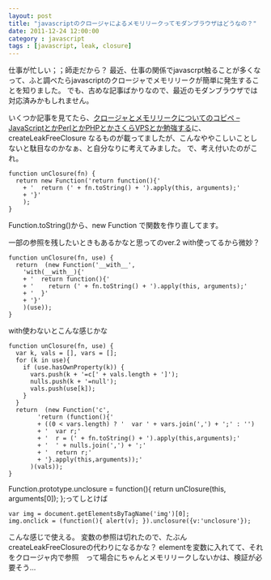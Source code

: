 ```yaml
---
layout: post
title: "javascriptのクロージャによるメモリリークってモダンブラウザはどうなの？"
date: 2011-12-24 12:00:00
category : javascript
tags : [javascript, leak, closure]
---
```

仕事が忙しい；；師走だから？
最近、仕事の関係でjavascrpt触ることが多くなって、ふと調べたらjavascriptのクロージャでメモリリークが簡単に発生することを知りました。
でも、古めな記事ばかりなので、最近のモダンブラウザでは対応済みかもしれません。

<!--more-->

いくつか記事を見てたら、[クロージャとメモリリークについてのコピペ – JavaScriptとかPerlとかPHPとかさくらVPSとか勉強する](http://d.hatena.ne.jp/lesamoureuses/20080416/1208325055)に、createLeakFreeClosure なるものが載ってましたが、こんなややこしいことしないと駄目なのかなぁ、と自分なりに考えてみました。
で、考え付いたのがこれ。

	function unClosure(fn) {
	  return new Function('return function(){'
	    + '  return (' + fn.toString() + ').apply(this, arguments);'
	    + '}'
	    );
	}


Function.toString()から、new Function で関数を作り直してます。

一部の参照を残したいときもあるかなと思ってのver.2
with使ってるから微妙？

	function unClosure(fn, use) {
	  return  (new Function('__with__',
	    'with(__with__){'
	    + '  return function(){'
	    + '    return (' + fn.toString() + ').apply(this, arguments);'
	    + '  }'
	    + '}'
	    )(use));
	}


with使わないとこんな感じかな

	function unClosure(fn, use) {
	  var k, vals = [], vars = [];
	  for (k in use){
	    if (use.hasOwnProperty(k)) {
	      vars.push(k + '=c[' + vals.length + ']');
	      nulls.push(k + '=null');
	      vals.push(use[k]);
	    }
	  }
	  return  (new Function('c',
	        'return (function(){'
	        + ((0 < vars.length) ? '  var ' + vars.join(',') + ';' : '')
	        + '  var r;'
	        + '  r = (' + fn.toString() + ').apply(this,arguments);'
	        + '  ' + nulls.join(',') + ';'
	        + '  return r;'
	        + '}.apply(this,arguments));'
	      )(vals));
	}


Function.prototype.unclosure = function(){ return unClosure(this, arguments[0]); };ってしとけば

	var img = document.getElementsByTagName('img')[0];
	img.onclick = (function(){ alert(v); }).unclosure({v:'unclosure'});

こんな感じで使える。
変数の参照は切れたので、たぶんcreateLeakFreeClosureの代わりになるかな？
elementを変数に入れてて、それをクロージャ内で参照　って場合にちゃんとメモリリークしないかは、検証が必要そう...
